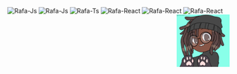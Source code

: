 <div style="display: inline_block"><br>
  <img align="center" alt="Rafa-Js" height="70" width="80" src="https://cdn.jsdelivr.net/gh/devicons/devicon/icons/nodejs/nodejs-original.svg" />
  <img align="center" alt="Rafa-Js" height="70" width="80" src="https://cdn.jsdelivr.net/gh/devicons/devicon/icons/mysql/mysql-original.svg">
  <img align="center" alt="Rafa-Ts" height="70" width="80" src="https://cdn.jsdelivr.net/gh/devicons/devicon/icons/mongodb/mongodb-original.svg">
  <img align="center" alt="Rafa-React" height="70" width="80" src="https://cdn.jsdelivr.net/gh/devicons/devicon/icons/python/python-original.svg">
  <img align="center" alt="Rafa-React" height="70" width="80" src="https://cdn.jsdelivr.net/gh/devicons/devicon/icons/express/express-original-wordmark.svg">
  <img align="center" alt="Rafa-React" height="70" width="80" src="https://cdn.jsdelivr.net/gh/devicons/devicon/icons/handlebars/handlebars-original.svg">
  <img align="right" alt="Guti-gif" width="120" src="./assets/Guti-gif.gif"/>
</div>
